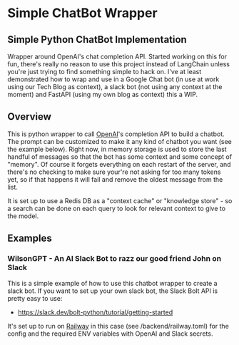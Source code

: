 # Simple ChatBot Wrapper
## Simple Python ChatBot Implementation
Wrapper around OpenAI's chat completion API. Started working on this for fun, there's
really no reason to use this project instead of LangChain unless you're just trying to
find something simple to hack on. I've at least demonstrated how to wrap and use in
a Google Chat bot (in use at work using our Tech Blog as context), a slack bot (not
using any context at the moment) and FastAPI (using my own blog as context) this a
WIP.

## Overview
This is python wrapper to call [OpenAI](https://platform.openai.com/docs/quickstart)'s completion API to build a chatbot. The prompt can
be customized to make it any kind of chatbot you want (see the example below). Right now,
in memory storage is used to store the last handful of messages so that the bot has some
context and some concept of "memory". Of course it forgets everything on each restart of
the server, and there's no checking to make sure your're not asking for too many tokens
yet, so if that happens it will fail and remove the oldest message from the list.

It is set up to use a Redis DB as a "context cache" or "knowledge store" - so a search
can be done on each query to look for relevant context to give to the model.

## Examples
### WilsonGPT - An AI Slack Bot to razz our good friend John on Slack

This is a simple example of how to use this chatbot wrapper to create a slack bot.
If you want to set up your own slack bot, the Slack Bolt API is pretty easy to
use: 
- https://slack.dev/bolt-python/tutorial/getting-started

It's set up to run on [Railway](railway.app) in this case (see /backend/railway.toml) for the config
and the required ENV variables with OpenAI and Slack secrets.
